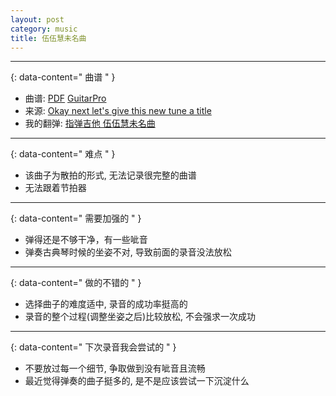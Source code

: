 ```yaml
---
layout: post
category: music
title: 伍伍慧未名曲
---
```


--------
{: data-content=" 曲谱 " }

- 曲谱: [PDF](assets/js/pdf.js/web/viewer.html?file=/assets/doc/Unknown-of-55h.pdf) [GuitarPro](assets/doc/Unknown-of-55h.gp)
- 来源: [Okay next let's give this new tune a title](https://www.instagram.com/p/CKES124lhIr/?utm_source=ig_web_copy_link)
- 我的翻弹: [指弹吉他 伍伍慧未名曲](https://www.bilibili.com/video/bv1Mv4y1f7Sf)

--------
{: data-content=" 难点 " }

- 该曲子为散拍的形式, 无法记录很完整的曲谱
- 无法跟着节拍器

--------
{: data-content=" 需要加强的 " }

- 弹得还是不够干净，有一些呲音
- 弹奏古典琴时候的坐姿不对, 导致前面的录音没法放松

--------
{: data-content=" 做的不错的 " }

- 选择曲子的难度适中, 录音的成功率挺高的
- 录音的整个过程(调整坐姿之后)比较放松, 不会强求一次成功

--------
{: data-content=" 下次录音我会尝试的 " }

- 不要放过每一个细节, 争取做到没有呲音且流畅
- 最近觉得弹奏的曲子挺多的, 是不是应该尝试一下沉淀什么

